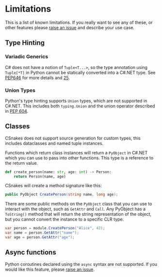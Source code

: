 # Limitations

This is a list of known limitations. If you really want to see any of these, or other features please [raise an issue](https://github.com/tonybaloney/CSnakes/issues/new) and describe your use case.

## Type Hinting

### Variadic Generics

C# does not have a notion of `Tuple<T...>`, so the type annotation using `Tuple[*T]` in Python cannot be statically converted into a C#.NET type. See [PEP646](https://peps.python.org/pep-0646/) for more details and [25](https://github.com/tonybaloney/CSnakes/issues/25).

### Union Types

Python's type hinting supports `Union` types, which are not supported in C#.NET. This includes both `typing.Union` and the union operator described in [PEP 604](https://peps.python.org/pep-0604/).

## Classes

CSnakes does not support source generation for custom types, this includes dataclasses and named tuple instances. 

Functions which return class instances will return a `PyObject` in C#.NET which you can use to pass into other functions. This type is a reference to the return value. 

```python
def create_person(name: str, age: int) -> Person:
    return Person(name, age)
```

CSnakes will create a method signature like this:

```csharp
public PyObject CreatePerson(string name, long age);
```

There are some public methods on the `PyObject` class that you can use to interact with the object, such as `GetAttr` and `Call`.
Any PyObject has a `ToString()` method that will return the string representation of the object, but you cannot convert the instance to a specific CLR type. 

```csharp
var person = module.CreatePerson("Alice", 42);
var name = person.GetAttr("name");
var age = person.GetAttr("age");
```

## Async functions

Python coroutines declared using the `async` syntax are not supported. If you would like this feature, please [raise an issue](https://github.com/tonybaloney/CSnakes/issues/new).
